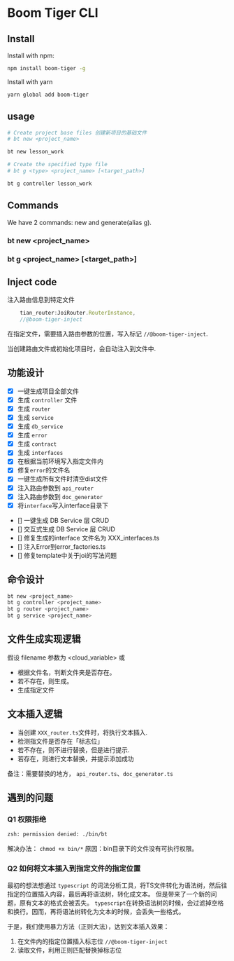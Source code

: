 # Boom Tiger CLI

## Install

Install with npm:

```bash
npm install boom-tiger -g
```

Install with yarn

```bash
yarn global add boom-tiger
```

## usage

```bash
# Create project base files 创建新项目的基础文件
# bt new <project_name>

bt new lesson_work

# Create the specified type file
# bt g <type> <project_name> [<target_path>]

bt g controller lesson_work

```

## Commands

We have 2 commands: new and generate(alias g).

### bt new <project_name>

### bt g <type> <project_name> [<target_path>]

## Inject code

注入路由信息到特定文件

```javascript
    tian_router:JoiRouter.RouterInstance,
    //@boom-tiger-inject
```

在指定文件，需要插入路由参数的位置，写入标记 `//@boom-tiger-inject`.

当创建路由文件或初始化项目时，会自动注入到文件中.

## 功能设计

- [x] 一键生成项目全部文件
- [x] 生成 `controller` 文件
- [x] 生成 `router`
- [x] 生成 `service`
- [x] 生成 `db_service`
- [x] 生成 `error`
- [x] 生成 `contract`
- [x] 生成 `interfaces`
- [x] 在根据当前环境写入指定文件内
- [x] 修复`error`的文件名
- [x] 一键生成所有文件时清空dist文件
- [x] 注入路由参数到 `api_router`
- [x] 注入路由参数到 `doc_generator`
- [x] 将`interface`写入interface目录下
- [] 一键生成 DB Service 层 CRUD
- [] 交互式生成 DB Service 层 CRUD
- [] 修复生成的interface 文件名为 XXX_interfaces.ts
- [] 注入Error到error_factories.ts
- [] 修复template中关于joi的写法问题

## 命令设计

```bash
bt new <project_name>
bt g controller <project_name>
bt g router <project_name>
bt g service <project_name>
```

## 文件生成实现逻辑

假设 filename 参数为 <cloud_variable> 或 <cloudVariable>

- 根据文件名，判断文件夹是否存在。
- 若不存在，则生成。
- 生成指定文件

## 文本插入逻辑

- 当创建 `XXX_router.ts`文件时，将执行文本插入.
- 检测指文件是否存在「标志位」
- 若不存在，则不进行替换，但是进行提示.
- 若存在，则进行文本替换，并提示添加成功

备注：需要替换的地方， `api_router.ts`、`doc_generator.ts`

## 遇到的问题

### Q1 权限拒绝

```bash
zsh: permission denied: ./bin/bt
```

解决办法：
`chmod +x bin/*`
原因：bin目录下的文件没有可执行权限。

### Q2 如何将文本插入到指定文件的指定位置

最初的想法想通过 `typescript` 的词法分析工具，将TS文件转化为语法树，然后往指定的位置插入内容，最后再将语法树，转化成文本。
但是带来了一个新的问题，原有文本的格式会被丢失。 `typescript`在转换语法树的时候，会过滤掉空格和换行。因而，再将语法树转化为文本的时候，会丢失一些格式。

于是，我们使用暴力方法（正则大法），达到文本插入效果：

1. 在文件内的指定位置插入标志位 `//@boom-tiger-inject`
2. 读取文件，利用正则匹配替换掉标志位
